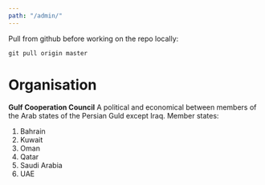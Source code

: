 ```yaml
---
path: "/admin/"
---
```


Pull from github before working on the repo locally:

`git pull origin master`

# Organisation

**Gulf Cooperation Council** A political and economical between members of the Arab states of the Persian Guld except Iraq. Member states:
1. Bahrain
2. Kuwait
3. Oman
4. Qatar
5. Saudi Arabia
6. UAE
